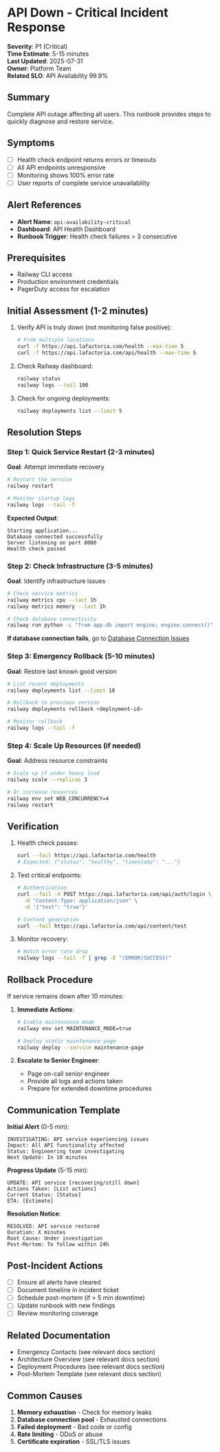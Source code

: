 # API Down - Critical Incident Response

**Severity**: P1 (Critical)  
**Time Estimate**: 5-15 minutes  
**Last Updated**: 2025-07-31  
**Owner**: Platform Team  
**Related SLO**: API Availability 99.9%

## Summary

Complete API outage affecting all users. This runbook provides steps to quickly diagnose and restore service.

## Symptoms

- [ ] Health check endpoint returns errors or timeouts
- [ ] All API endpoints unresponsive
- [ ] Monitoring shows 100% error rate
- [ ] User reports of complete service unavailability

## Alert References

- **Alert Name**: `api-availability-critical`
- **Dashboard**: API Health Dashboard
- **Runbook Trigger**: Health check failures > 3 consecutive

## Prerequisites

- Railway CLI access
- Production environment credentials
- PagerDuty access for escalation

## Initial Assessment (1-2 minutes)

1. Verify API is truly down (not monitoring false positive):

   ```bash
   # From multiple locations
   curl -f https://api.lafactoria.com/health --max-time 5
   curl -f https://api.lafactoria.com/api/health --max-time 5
   ```

2. Check Railway dashboard:

   ```bash
   railway status
   railway logs --tail 100
   ```

3. Check for ongoing deployments:

   ```bash
   railway deployments list --limit 5
   ```

## Resolution Steps

### Step 1: Quick Service Restart (2-3 minutes)

**Goal**: Attempt immediate recovery

```bash
# Restart the service
railway restart

# Monitor startup logs
railway logs --tail -f
```

**Expected Output**:

```
Starting application...
Database connected successfully
Server listening on port 8000
Health check passed
```

### Step 2: Check Infrastructure (3-5 minutes)

**Goal**: Identify infrastructure issues

```bash
# Check service metrics
railway metrics cpu --last 1h
railway metrics memory --last 1h

# Check database connectivity
railway run python -c "from app.db import engine; engine.connect()"
```

**If database connection fails**, go to [Database Connection Issues](../database/connection-issues.md)

### Step 3: Emergency Rollback (5-10 minutes)

**Goal**: Restore last known good version

```bash
# List recent deployments
railway deployments list --limit 10

# Rollback to previous version
railway deployments rollback <deployment-id>

# Monitor rollback
railway logs --tail -f
```

### Step 4: Scale Up Resources (if needed)

**Goal**: Address resource constraints

```bash
# Scale up if under heavy load
railway scale --replicas 3

# Or increase resources
railway env set WEB_CONCURRENCY=4
railway restart
```

## Verification

1. Health check passes:

   ```bash
   curl --fail https://api.lafactoria.com/health
   # Expected: {"status": "healthy", "timestamp": "..."}
   ```

2. Test critical endpoints:

   ```bash
   # Authentication
   curl --fail -X POST https://api.lafactoria.com/api/auth/login \
     -H "Content-Type: application/json" \
     -d '{"test": "true"}'

   # Content generation
   curl --fail https://api.lafactoria.com/api/content/test
   ```

3. Monitor recovery:

   ```bash
   # Watch error rate drop
   railway logs --tail -f | grep -E "(ERROR|SUCCESS)"
   ```

## Rollback Procedure

If service remains down after 10 minutes:

1. **Immediate Actions**:

   ```bash
   # Enable maintenance mode
   railway env set MAINTENANCE_MODE=true

   # Deploy static maintenance page
   railway deploy --service maintenance-page
   ```

2. **Escalate to Senior Engineer**:
   - Page on-call senior engineer
   - Provide all logs and actions taken
   - Prepare for extended downtime procedures

## Communication Template

**Initial Alert** (0-5 min):

```
INVESTIGATING: API service experiencing issues
Impact: All API functionality affected
Status: Engineering team investigating
Next Update: In 10 minutes
```

**Progress Update** (5-15 min):

```
UPDATE: API service [recovering/still down]
Actions Taken: [List actions]
Current Status: [Status]
ETA: [Estimate]
```

**Resolution Notice**:

```
RESOLVED: API service restored
Duration: X minutes
Root Cause: Under investigation
Post-Mortem: To follow within 24h
```

## Post-Incident Actions

- [ ] Ensure all alerts have cleared
- [ ] Document timeline in incident ticket
- [ ] Schedule post-mortem (if > 5 min downtime)
- [ ] Update runbook with new findings
- [ ] Review monitoring coverage

## Related Documentation

- Emergency Contacts (see relevant docs section)
- Architecture Overview (see relevant docs section)
- Deployment Procedures (see relevant docs section)
- Post-Mortem Template (see relevant docs section)

## Common Causes

1. **Memory exhaustion** - Check for memory leaks
2. **Database connection pool** - Exhausted connections
3. **Failed deployment** - Bad code or config
4. **Rate limiting** - DDoS or abuse
5. **Certificate expiration** - SSL/TLS issues

